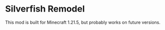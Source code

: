 # Silverfish Remodel
This mod is built for Minecraft 1.21.5, but probably works on future versions.
